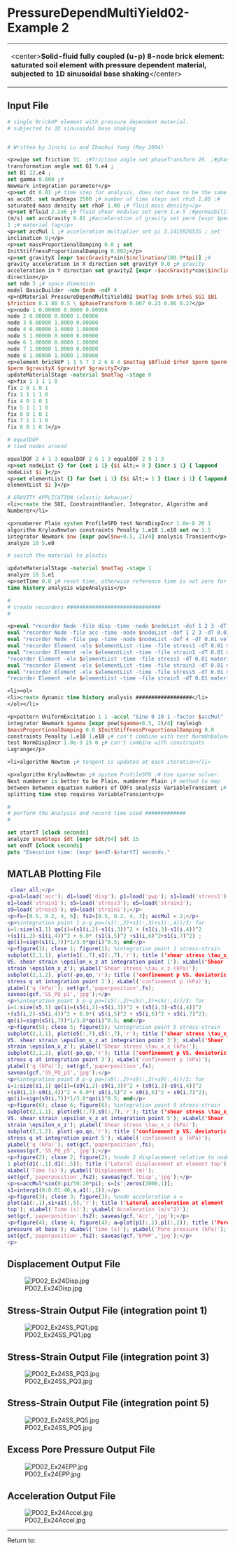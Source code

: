 # PressureDependMultiYield02-Example 2

<table>
<tbody>
<tr class="odd">
<td><p>&lt;center&gt;<strong>Solid-fluid fully coupled (u-p) 8-node
brick element: saturated soil element with pressure dependent material,
subjected to 1D sinusoidal base shaking</strong>&lt;/center&gt;</p></td>
</tr>
</tbody>
</table>
<h2 id="input_file">Input File</h2>

```tcl
# single BrickUP element with pressure dependent material.
# subjected to 1D sinusoidal base shaking


# Written by Jinchi Lu and Zhaohui Yang (May 2004)

<p>wipe set friction 31. ;#friction angle set phaseTransform 26. ;#phase
transformation angle set G1 9.e4 ;
set B1 22.e4 ;
set gamma 0.600 ;#
Newmark integration parameter</p>
<p>set dt 0.01 ;# time step for analysis, does not have to be the same
as accDt. set numSteps 2500 ;# number of time steps set rhoS 1.80 ;#
saturated mass density set rhoF 1.00 ;# fluid mass density</p>
<p>set Bfluid 2.2e6 ;# fluid shear modulus set perm 1.e-5 ;#permeability
(m/s) set accGravity 9.81 ;#acceleration of gravity set perm [expr $perm/$accGravity/$rhoF] ;# actual value used in computation set matTag
1 ;# material tag</p>
<p>set accMul 1 ;# acceleration multiplier set pi 3.1415926535 ; set
inclination 0;</p>
<p>set massProportionalDamping 0.0 ; set
InitStiffnessProportionalDamping 0.002;</p>
<p>set gravityX [expr $accGravity*sin($inclination/180.0*$pi)] ;#
gravity acceleration in X direction set gravityY 0.0 ;# gravity
acceleration in Y direction set gravityZ [expr -$accGravity*cos($inclination/180.0*$pi)] ;# gravity acceleration in Z
direction</p>
set ndm 3 ;# space dimension
model BasicBuilder -ndm $ndm -ndf 4
<p>nDMaterial PressureDependMultiYield02 $matTag $ndm $rhoS $G1 $B1
$friction 0.1 80 0.5 \ $phaseTransform 0.067 0.23 0.06 0.27</p>
<p>node 1 0.00000 0.0000 0.00000
node 2 0.00000 0.0000 1.00000
node 3 0.00000 1.0000 0.00000
node 4 0.00000 1.0000 1.00000
node 5 1.00000 0.0000 0.00000
node 6 1.00000 0.0000 1.00000
node 7 1.00000 1.0000 0.00000
node 8 1.00000 1.0000 1.00000
<p>element brickUP 1 1 5 7 3 2 6 8 4 $matTag $Bfluid $rhoF $perm $perm
$perm $gravityX $gravityY $gravityZ</p>
updateMaterialStage -material $matTag -stage 0
<p>fix 1 1 1 1 0
fix 2 0 1 0 1
fix 3 1 1 1 0
fix 4 0 1 0 1
fix 5 1 1 1 0
fix 6 0 1 0 1
fix 7 1 1 1 0
fix 8 0 1 0 1</p>

# equalDOF
# tied nodes around

equalDOF 2 4 1 3 equalDOF 2 6 1 3 equalDOF 2 8 1 3
<p>set nodeList {} for {set i 1} {$i &lt;= 8 } {incr i 1} { lappend
nodeList $i }</p>
<p>set elementList {} for {set i 1} {$i &lt;= 1 } {incr i 1} { lappend
elementList $i }</p>

# GRAVITY APPLICATION (elastic behavior)
<li>create the SOE, ConstraintHandler, Integrator, Algorithm and
Numberer</li>

<p>numberer Plain system ProfileSPD test NormDispIncr 1.0e-8 20 1
algorithm KrylovNewton constraints Penalty 1.e18 1.e18 set nw 1.5
integrator Newmark $nw [expr pow($nw+0.5, 2)/4] analysis Transient</p>
analyze 10 5.e0

# switch the material to plastic

updateMaterialStage -material $matTag -stage 1
analyze 10 5.e1
<p>setTime 0.0 ;# reset time, otherwise reference time is not zero for
time history analysis wipeAnalysis</p>

#
# create recorders ##############################
#

<p>eval "recorder Node -file disp -time -node $nodeList -dof 1 2 3 -dT 0.01 disp"
eval "recorder Node -file acc -time -node $nodeList -dof 1 2 3 -dT 0.01 accel"
eval "recorder Node -file pwp -time -node $nodeList -dof 4 -dT 0.01 vel"
eval "recorder Element -ele $elementList -time -file stress1 -dT 0.01 material 1 stress"
eval "recorder Element -ele $elementList -time -file strain1 -dT 0.01 material 1 strain" eval
"recorder Element -ele $elementList -time -file stress3 -dT 0.01 material 3 stress"
eval "recorder Element -ele $elementList -time -file strain3 -dT 0.01 material 3 strain"
eval "recorder Element -ele $elementList -time -file stress5 -dT 0.01 material 5 stress" eval
"recorder Element -ele $elementList -time -file strain5 -dT 0.01 material 5 strain"</p>

<li><ol>
<li>create dynamic time history analysis ##################</li>
</ol></li>

<p>pattern UniformExcitation 1 1 -accel "Sine 0 10 1 -factor $accMul"
integrator Newmark $gamma [expr pow($gamma+0.5, 2)/4] rayleigh
$massProportionalDamping 0.0 $InitStiffnessProportionalDamping 0.0
constraints Penalty 1.e18 1.e18 ;# can't combine with test NormUnbalance
test NormDispIncr 1.0e-3 25 0 ;# can't combine with constraints
Lagrange</p>

<li>algorithm Newton ;# tengent is updated at each iteration</li>

<p>algorithm KrylovNewton ;# system ProfileSPD ;# Use sparse solver.
Next numberer is better to be Plain. numberer Plain ;# method to map
between between equation numbers of DOFs analysis VariableTransient ;#
splitting time step requires VariableTransient</p>

#
# perform the Analysis and record time used #############
#

set startT [clock seconds] 
analyze $numSteps $dt [expr $dt/64] $dt 15
set endT [clock seconds] 
puts "Execution time: [expr $endT-$startT] seconds." 
```



<h2 id="matlab_plotting_file">MATLAB Plotting File</h2>


```matlab
 clear all;</p>
<p>a1=load('acc'); d1=load('disp'); p1=load('pwp'); s1=load('stress1');
e1=load('strain1'); s5=load('stress3'); e5=load('strain3');
s9=load('stress5'); e9=load('strain5');</p>
<p>fs=[0.5, 0.2, 4, 6]; fs2=[0.5, 0.2, 4, 3]; accMul = 2;</p>
<p>%integration point 1 p-q po=(s1(:,2)+s1(:,3)+s1(:,4))/3; for
i=1:size(s1,1) qo(i)=(s1(i,2)-s1(i,3))^2 + (s1(i,3)-s1(i,4))^2
+(s1(i,2)-s1(i,4))^2 + 6.0* (s1(i,5)^2 +s1(i,6)^2+s1(i,7)^2) ;
qo(i)=sign(s1(i,7))*1/3.0*qo(i)^0.5; end</p>
<p>figure(1); close 1; figure(1); %integration point 1 stress-strain
subplot(2,1,1), plot(e1(:,7),s1(:,7),'r'); title ('shear stress \tau_x_z
VS. shear strain \epsilon_x_z at integration point 1'); xLabel('Shear
strain \epsilon_x_z'); yLabel('Shear stress \tau_x_z (kPa)');
subplot(2,1,2), plot(-po,qo,'r'); title ('confinement p VS. deviatoric
stress q at integration point 1'); xLabel('confinement p (kPa)');
yLabel('q (kPa)'); set(gcf,'paperposition',fs);
saveas(gcf,'SS_PQ_p1','jpg');</p>
<p>%integration point 5 p-q po=(s5(:,2)+s5(:,3)+s5(:,4))/3; for
i=1:size(s5,1) qo(i)=(s5(i,2)-s5(i,3))^2 + (s5(i,3)-s5(i,4))^2
+(s5(i,2)-s5(i,4))^2 + 6.0*( s5(i,5)^2 + s5(i,6)^2 + s5(i,7)^2);
qo(i)=sign(s5(i,7))*1/3.0*qo(i)^0.5; end</p>
<p>figure(5); close 5; figure(5); %integration point 5 stress-strain
subplot(2,1,1), plot(e5(:,7),s5(:,7),'r'); title ('shear stress \tau_x_z
VS. shear strain \epsilon_x_z at integration point 3'); xLabel('Shear
strain \epsilon_x_z'); yLabel('Shear stress \tau_x_z (kPa)');
subplot(2,1,2), plot(-po,qo,'r'); title ('confinement p VS. deviatoric
stress q at integration point 3'); xLabel('confinement p (kPa)');
yLabel('q (kPa)'); set(gcf,'paperposition',fs);
saveas(gcf,'SS_PQ_p3','jpg');</p>
<p>%integration point 9 p-q po=(s9(:,2)+s9(:,3)+s9(:,4))/3; for
i=1:size(s1,1) qo(i)=(s9(i,2)-s9(i,3))^2 + (s9(i,3)-s9(i,4))^2
+(s9(i,2)-s9(i,4))^2 + 6.0*( s9(i,5)^2 + s9(i,6)^2 + s9(i,7)^2);
qo(i)=sign(s9(i,7))*1/3.0*qo(i)^0.5; end</p>
<p>figure(6); close 6; figure(6); %integration point 9 stress-strain
subplot(2,1,1), plot(e9(:,7),s9(:,7),'r'); title ('shear stress \tau_x_z
VS. shear strain \epsilon_x_z at integration point 5'); xLabel('Shear
strain \epsilon_x_z'); yLabel('Shear stress \tau_x_z (kPa)');
subplot(2,1,2), plot(-po,qo,'r'); title ('confinement p VS. deviatoric
stress q at integration point 5'); xLabel('confinement p (kPa)');
yLabel('q (kPa)'); set(gcf,'paperposition',fs);
saveas(gcf,'SS_PQ_p5','jpg');</p>
<p>figure(2); close 2; figure(2); %node 3 displacement relative to node
1 plot(d1(:,1),d1(:,5)); title ('Lateral displacement at element top');
xLabel('Time (s)'); yLabel('Displacement (m)');
set(gcf,'paperposition',fs2); saveas(gcf,'Disp','jpg');</p>
<p>s=accMul*sin(0:pi/50:20*pi); s=[s';zeros(3000,1)];
s1=interp1(0:0.01:40,s,a1(:,1));</p>
<p>figure(3); close 3; figure(3); %node acceleration a =
plot(a1(:,1),s1+a1(:,5),'r'); title ('Lateral acceleration at element
top'); xLabel('Time (s)'); yLabel('Acceleration (m/s^2)');
set(gcf,'paperposition',fs2); saveas(gcf,'Acc','jpg');</p>
<p>figure(4); close 4; figure(4); a=plot(p1(:,1),p1(:,2)); title ('Pore
pressure at base'); xLabel('Time (s)'); yLabel('Pore pressure (kPa)');
set(gcf,'paperposition',fs2); saveas(gcf,'EPWP','jpg');</p>
<p>
```

<h2 id="displacement_output_file">Displacement Output File</h2>
<figure>
<img src="PD02_Ex24Disp.jpg" title="PD02_Ex24Disp.jpg"
alt="PD02_Ex24Disp.jpg" />
<figcaption aria-hidden="true">PD02_Ex24Disp.jpg</figcaption>
</figure>
<h2 id="stress_strain_output_file_integration_point_1">Stress-Strain
Output File (integration point 1)</h2>
<figure>
<img src="PD02_Ex24SS_PQ1.jpg" title="PD02_Ex24SS_PQ1.jpg"
alt="PD02_Ex24SS_PQ1.jpg" />
<figcaption aria-hidden="true">PD02_Ex24SS_PQ1.jpg</figcaption>
</figure>
<h2 id="stress_strain_output_file_integration_point_3">Stress-Strain
Output File (integration point 3)</h2>
<figure>
<img src="PD02_Ex24SS_PQ3.jpg" title="PD02_Ex24SS_PQ3.jpg"
alt="PD02_Ex24SS_PQ3.jpg" />
<figcaption aria-hidden="true">PD02_Ex24SS_PQ3.jpg</figcaption>
</figure>
<h2 id="stress_strain_output_file_integration_point_5">Stress-Strain
Output File (integration point 5)</h2>
<figure>
<img src="PD02_Ex24SS_PQ5.jpg" title="PD02_Ex24SS_PQ5.jpg"
alt="PD02_Ex24SS_PQ5.jpg" />
<figcaption aria-hidden="true">PD02_Ex24SS_PQ5.jpg</figcaption>
</figure>
<h2 id="excess_pore_pressure_output_file">Excess Pore Pressure Output
File</h2>
<figure>
<img src="PD02_Ex24EPP.jpg" title="PD02_Ex24EPP.jpg"
alt="PD02_Ex24EPP.jpg" />
<figcaption aria-hidden="true">PD02_Ex24EPP.jpg</figcaption>
</figure>
<h2 id="acceleration_output_file">Acceleration Output File</h2>
<figure>
<img src="PD02_Ex24Accel.jpg" title="PD02_Ex24Accel.jpg"
alt="PD02_Ex24Accel.jpg" />
<figcaption aria-hidden="true">PD02_Ex24Accel.jpg</figcaption>
</figure>
<hr />
Return to: 
